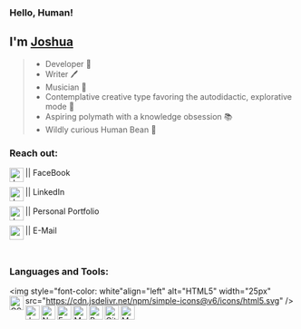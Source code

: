 ### Hello, Human!  
## I'm [**Joshua**][portfolio]
> - Developer 💾  
> - Writer  🖊️  
> - Musician  🎸  
> - Contemplative creative type favoring the autodidactic, explorative mode  🦉  
> - Aspiring polymath with a knowledge obsession  📚  
> - Wildly curious Human Bean  🌱    

### Reach out:  

[<img align="left" alt="Joshua Diehl on Facebook" width="25px"  src="https://cdn.jsdelivr.net/npm/simple-icons@v6/icons/facebook.svg" />][facebook]  ||  FaceBook
<br />  
[<img align="left" alt="Joshua Diehl on LinkedIn" width="25px"  src="https://cdn.jsdelivr.net/npm/simple-icons@v6/icons/linkedin.svg" />][linkedin]  ||  LinkedIn
<br />  
[<img align="left" alt="Joshua's Portfolio page" width="25px"  src="https://cdn.jsdelivr.net/npm/simple-icons@v6/icons/readthedocs.svg" />][portfolio]  ||  Personal Portfolio
<br />    
[<img align="left" alt="send email to Joshua" width="25px"  src="https://cdn.jsdelivr.net/npm/simple-icons@v6/icons/gmail.svg" />][email]  ||  E-Mail

<br />

### Languages and Tools:  

<img style="font-color: white"align="left" alt="HTML5" width="25px"  src="https://cdn.jsdelivr.net/npm/simple-icons@v6/icons/html5.svg" />
<img align="left" alt="CSS3" width="25px"  src="https://cdn.jsdelivr.net/npm/simple-icons@v6/icons/css3.svg" />
<img align="left" alt="JavaScript" width="25px"  src="https://cdn.jsdelivr.net/npm/simple-icons@v6/icons/javascript.svg" />
<img align="left" alt="Node.js" width="25px"  src="https://cdn.jsdelivr.net/npm/simple-icons@v6/icons/nodedotjs.svg" />
<img align="left" alt="Express" width="25px"  src="https://cdn.jsdelivr.net/npm/simple-icons@v6/icons/express.svg" />
<img align="left" alt="MongoDB" width="25px"  src="https://cdn.jsdelivr.net/npm/simple-icons@v6/icons/mongodb.svg" />
<img align="left" alt="React" width="25px"  src="https://cdn.jsdelivr.net/npm/simple-icons@v6/icons/react.svg" />
<img align="left" alt="GitHub" width="25px"  src="https://cdn.jsdelivr.net/npm/simple-icons@v6/icons/github.svg" />
<img align="left" alt="Material Design" width="25px"  src="https://cdn.jsdelivr.net/npm/simple-icons@v6/icons/materialdesign.svg" />
  
<br />  
<br />

[facebook]: https://www.facebook.com/jndiehl/
[portfolio]: https://jaynewdee.github.io/Personal-Portfolio-Bluev2/
[linkedin]: https://www.linkedin.com/in/joshua-diehl-4506a5221/
[email]: mailto:jdiehl2236@gmail.com
